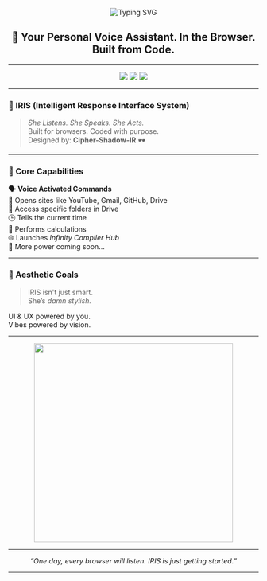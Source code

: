 <p align="center">
  <img src="https://readme-typing-svg.herokuapp.com?font=Orbitron&size=30&duration=4000&color=00F7FF&center=true&vCenter=true&width=800&height=70&lines=PROJECT+IRIS+%7C+Voice+AI+For+The+Web" alt="Typing SVG" />
</p>

<h2 align="center">🤖 Your Personal Voice Assistant. In the Browser. Built from Code.</h2>

---

<p align="center">
  <img src="https://img.shields.io/badge/HTML-5-orange?style=for-the-badge" />
  <img src="https://img.shields.io/badge/JavaScript-ES6-yellow?style=for-the-badge" />
  <img src="https://img.shields.io/badge/Voice_Control-Enabled-9cf?style=for-the-badge" />
</p>

---

### 🧠 IRIS (Intelligent Response Interface System)

> *She Listens. She Speaks. She Acts.*  
> Built for browsers. Coded with purpose.  
> Designed by: **Cipher-Shadow-IR** 🕶️

---

### 🎯 Core Capabilities

🗣️ **Voice Activated Commands**  
🔗 Opens sites like YouTube, Gmail, GitHub, Drive  
📁 Access specific folders in Drive  
🕒 Tells the current time  
🧮 Performs calculations  
🌐 Launches *Infinity Compiler Hub*  
🧠 More power coming soon...

---

### 🎨 Aesthetic Goals

> IRIS isn't just smart.  
> She’s *damn stylish.*

UI & UX powered by you.  
Vibes powered by vision.

---

<p align="center">
  <img src="https://media.giphy.com/media/l0MYKDrmZ0zQeT6Gs/giphy.gif" width="400" />
</p>

---

<p align="center"><i>“One day, every browser will listen. IRIS is just getting started.”</i></p>

---

